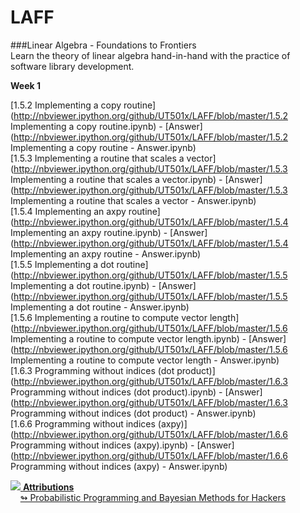 LAFF
====
###Linear Algebra - Foundations to Frontiers  
Learn the theory of linear algebra hand-in-hand with the practice of software library development.

**Week 1**

[1.5.2 Implementing a copy routine](http://nbviewer.ipython.org/github/UT501x/LAFF/blob/master/1.5.2 Implementing a copy routine.ipynb) - [Answer](http://nbviewer.ipython.org/github/UT501x/LAFF/blob/master/1.5.2 Implementing a copy routine - Answer.ipynb)  
[1.5.3 Implementing a routine that scales a vector](http://nbviewer.ipython.org/github/UT501x/LAFF/blob/master/1.5.3 Implementing a routine that scales a vector.ipynb) - [Answer](http://nbviewer.ipython.org/github/UT501x/LAFF/blob/master/1.5.3 Implementing a routine that scales a vector - Answer.ipynb)  
[1.5.4 Implementing an axpy routine](http://nbviewer.ipython.org/github/UT501x/LAFF/blob/master/1.5.4 Implementing an axpy routine.ipynb) - [Answer](http://nbviewer.ipython.org/github/UT501x/LAFF/blob/master/1.5.4 Implementing an axpy routine - Answer.ipynb)  
[1.5.5 Implementing a dot routine](http://nbviewer.ipython.org/github/UT501x/LAFF/blob/master/1.5.5 Implementing a dot routine.ipynb) - [Answer](http://nbviewer.ipython.org/github/UT501x/LAFF/blob/master/1.5.5 Implementing a dot routine - Answer.ipynb)  
[1.5.6 Implementing a routine to compute vector length](http://nbviewer.ipython.org/github/UT501x/LAFF/blob/master/1.5.6 Implementing a routine to compute vector length.ipynb) - [Answer](http://nbviewer.ipython.org/github/UT501x/LAFF/blob/master/1.5.6 Implementing a routine to compute vector length - Answer.ipynb)  
[1.6.3 Programming without indices (dot product)](http://nbviewer.ipython.org/github/UT501x/LAFF/blob/master/1.6.3 Programming without indices (dot product).ipynb) - [Answer](http://nbviewer.ipython.org/github/UT501x/LAFF/blob/master/1.6.3 Programming without indices \(dot product\) - Answer.ipynb)  
[1.6.6 Programming without indices (axpy)](http://nbviewer.ipython.org/github/UT501x/LAFF/blob/master/1.6.6 Programming without indices (axpy).ipynb) - [Answer](http://nbviewer.ipython.org/github/UT501x/LAFF/blob/master/1.6.6 Programming without indices \(axpy\) - Answer.ipynb)


<a href="http://www.curatorscode.org" target="_blank"> <img src="https://raw.github.com/UT501x/shared/master/icons/badges/dark-2.png"/> <strong>Attributions</strong> </a>  
&nbsp;&nbsp;&nbsp;&nbsp;[&#x21ac; Probabilistic Programming and Bayesian Methods for Hackers](http://nbviewer.ipython.org/github/CamDavidsonPilon/Probabilistic-Programming-and-Bayesian-Methods-for-Hackers/blob/master/Prologue/Prologue.ipynb)  

